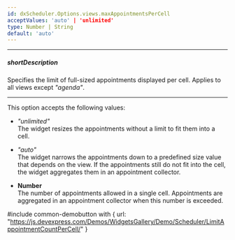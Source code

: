 ```yaml
---
id: dxScheduler.Options.views.maxAppointmentsPerCell
acceptValues: 'auto' | 'unlimited'
type: Number | String
default: 'auto'
---
```

---
##### shortDescription
Specifies the limit of full-sized appointments displayed per cell. Applies to all views except *"agenda"*.

---
This option accepts the following values: 

- *"unlimited"*      
The widget resizes the appointments without a limit to fit them into a cell.

- *"auto"*      
The widget narrows the appointments down to a predefined size value that depends on the view. If the appointments still do not fit into the cell, the widget aggregates them in an appointment collector.

- **Number**    
The number of appointments allowed in a single cell. Appointments are aggregated in an appointment collector when this number is exceeded.

#include common-demobutton with {
    url: "https://js.devexpress.com/Demos/WidgetsGallery/Demo/Scheduler/LimitAppointmentCountPerCell/"
}
